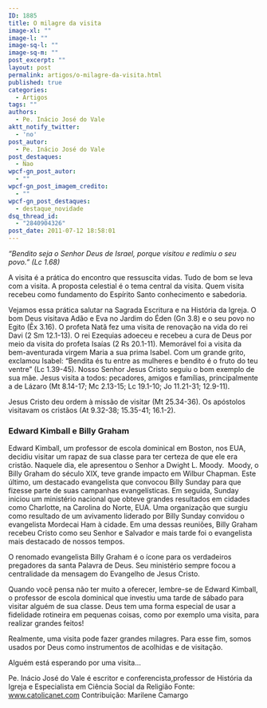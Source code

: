 ```yaml
---
ID: 1885
title: O milagre da visita
image-xl: ""
image-l: ""
image-sq-l: ""
image-sq-m: ""
post_excerpt: ""
layout: post
permalink: artigos/o-milagre-da-visita.html
published: true
categories:
  - Artigos
tags: ""
authors:
  - Pe. Inácio José do Vale
aktt_notify_twitter:
  - 'no'
post_autor:
  - Pe. Inácio José do Vale
post_destaques:
  - Nao
wpcf-gn_post_autor:
  - ""
wpcf-gn_post_imagem_credito:
  - ""
wpcf-gn_post_destaques:
  - destaque_novidade
dsq_thread_id:
  - "2840904326"
post_date: 2011-07-12 18:58:01
---
```

<em>“Bendito seja o Senhor Deus de Israel, porque visitou e redimiu o seu povo.” (Lc 1.68)</em>

A visita é a prática do encontro que ressuscita vidas. Tudo de bom se leva com a visita. A proposta celestial é o tema central da visita. Quem visita recebeu como fundamento do Espírito Santo conhecimento e sabedoria.

Vejamos essa prática salutar na Sagrada Escritura e na História da Igreja. O bom Deus visitava Adão e Eva no Jardim do Éden (Gn 3.8) e o seu povo no Egito (Êx 3.16). O profeta Natã fez uma visita de renovação na vida do rei Davi (2 Sm 12.1-13). O rei Ezequias adoeceu e recebeu a cura de Deus por meio da visita do profeta Isaías (2 Rs 20.1-11). Memorável foi a visita da bem-aventurada virgem Maria a sua prima Isabel. Com um grande grito, exclamou Isabel: “Bendita és tu entre as mulheres e bendito é o fruto do teu ventre” (Lc 1.39-45). Nosso Senhor Jesus Cristo seguiu o bom exemplo de sua mãe. Jesus visita a todos: pecadores, amigos e famílias, principalmente a de Lázaro (Mt 8.14-17; Mc 2.13-15; Lc 19.1-10; Jo 11.21-31; 12.9-11).

Jesus Cristo deu ordem à missão de visitar (Mt 25.34-36). Os apóstolos visitavam os cristãos (At 9.32-38; 15.35-41; 16.1-2).
<h3>Edward Kimball e Billy Graham</h3>
Edward Kimball, um professor de escola dominical em Boston, nos EUA, decidiu visitar um rapaz de sua classe para ter certeza de que ele era cristão. Naquele dia, ele apresentou o Senhor a Dwight L. Moody.  Moody, o Billy Graham do século XIX, teve grande impacto em Wilbur Chapman. Este último, um destacado evangelista que convocou Billy Sunday para que fizesse parte de suas campanhas evangelísticas. Em seguida, Sunday iniciou um ministério nacional que obteve grandes resultados em cidades como Charlotte, na Carolina do Norte, EUA. Uma organização que surgiu como resultado de um avivamento liderado por Billy Sunday convidou o evangelista Mordecai Ham à cidade. Em uma dessas reuniões, Billy Graham recebeu Cristo como seu Senhor e Salvador e mais tarde foi o evangelista mais destacado de nossos tempos.

O renomado evangelista Billy Graham é o ícone para os verdadeiros pregadores da santa Palavra de Deus. Seu ministério sempre focou a centralidade da mensagem do Evangelho de Jesus Cristo.

Quando você pensa não ter muito a oferecer, lembre-se de Edward Kimball, o professor de escola dominical que investiu uma tarde de sábado para visitar alguém de sua classe. Deus tem uma forma especial de usar a fidelidade rotineira em pequenas coisas, como por exemplo uma visita, para realizar grandes feitos!

Realmente, uma visita pode fazer grandes milagres. Para esse fim, somos usados por Deus como instrumentos de acolhidas e de visitação.

Alguém está esperando por uma visita...

Pe. Inácio José do Vale é escritor e conferencista,professor de História da Igreja e Especialista em Ciência Social da Religião
Fonte: www.catolicanet.com
Contribuição: Marilene Camargo